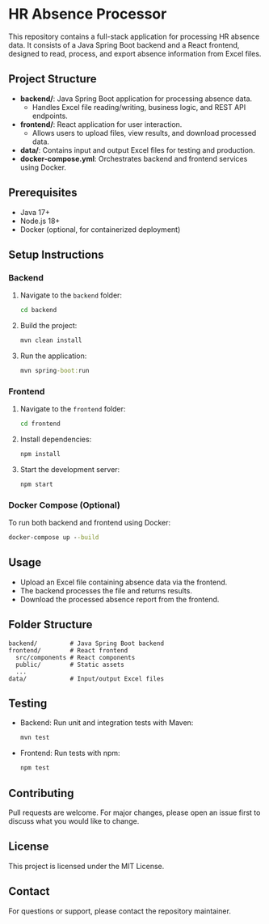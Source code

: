 # HR Absence Processor

This repository contains a full-stack application for processing HR absence data. It consists of a Java Spring Boot backend and a React frontend, designed to read, process, and export absence information from Excel files.

## Project Structure

- **backend/**: Java Spring Boot application for processing absence data.
  - Handles Excel file reading/writing, business logic, and REST API endpoints.
- **frontend/**: React application for user interaction.
  - Allows users to upload files, view results, and download processed data.
- **data/**: Contains input and output Excel files for testing and production.
- **docker-compose.yml**: Orchestrates backend and frontend services using Docker.

## Prerequisites

- Java 17+
- Node.js 18+
- Docker (optional, for containerized deployment)

## Setup Instructions

### Backend
1. Navigate to the `backend` folder:
   ```cmd
   cd backend
   ```
2. Build the project:
   ```cmd
   mvn clean install
   ```
3. Run the application:
   ```cmd
   mvn spring-boot:run
   ```

### Frontend
1. Navigate to the `frontend` folder:
   ```cmd
   cd frontend
   ```
2. Install dependencies:
   ```cmd
   npm install
   ```
3. Start the development server:
   ```cmd
   npm start
   ```

### Docker Compose (Optional)
To run both backend and frontend using Docker:
```cmd
docker-compose up --build
```

## Usage
- Upload an Excel file containing absence data via the frontend.
- The backend processes the file and returns results.
- Download the processed absence report from the frontend.

## Folder Structure
```
backend/         # Java Spring Boot backend
frontend/        # React frontend
  src/components # React components
  public/        # Static assets
  ...
data/            # Input/output Excel files
```

## Testing
- Backend: Run unit and integration tests with Maven:
  ```cmd
  mvn test
  ```
- Frontend: Run tests with npm:
  ```cmd
  npm test
  ```

## Contributing
Pull requests are welcome. For major changes, please open an issue first to discuss what you would like to change.

## License
This project is licensed under the MIT License.

## Contact
For questions or support, please contact the repository maintainer.


